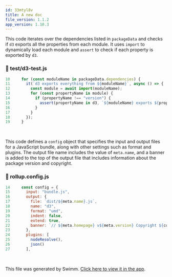 ```yaml
---
id: 33mtyl8v
title: A new doc
file_version: 1.1.2
app_version: 1.10.3
---
```


This code iterates over the dependencies listed in `packageData` and checks if `d3` exports all the properties from each module. It uses `import` to dynamically load each module and `assert` to check if each property is exported by `d3`.
<!-- NOTE-swimm-snippet: the lines below link your snippet to Swimm -->
### 📄 test/d3-test.js
```javascript
10     for (const moduleName in packageData.dependencies) {
11       it(`d3 exports everything from ${moduleName}`, async () => {
12         const module = await import(moduleName);
13         for (const propertyName in module) {
14           if (propertyName !== "version") {
15             assert(propertyName in d3, `${moduleName} exports ${propertyName}`);
16           }
17         }
18       });
19     }
```

<br/>

This code defines a `config` object that specifies the input and output files for a JavaScript bundle, along with other settings such as format and plugins. The output file name includes the value of `meta.name`, and a banner is added to the top of the output file that includes information about the package version and copyright.
<!-- NOTE-swimm-snippet: the lines below link your snippet to Swimm -->
### 📄 rollup.config.js
```javascript
14     const config = {
15       input: "bundle.js",
16       output: {
17         file: `dist/${meta.name}.js`,
18         name: "d3",
19         format: "umd",
20         indent: false,
21         extend: true,
22         banner: `// ${meta.homepage} v${meta.version} Copyright ${copyright}`
23       },
24       plugins: [
25         nodeResolve(),
26         json()
27       ],
```

<br/>

This file was generated by Swimm. [Click here to view it in the app](https://swimm-web-app.web.app/repos/Z2l0aHViJTNBJTNBZDMlM0ElM0FJZGl0WWVnZXJTd2ltbQ==/docs/33mtyl8v).
